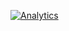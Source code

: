 [![Analytics](https://github.com/ericczekner/ga-beacon-et/UA-80322562-1/PROOFPOINTS)](https://github.com/ericczekner/ga-beacon-et)
